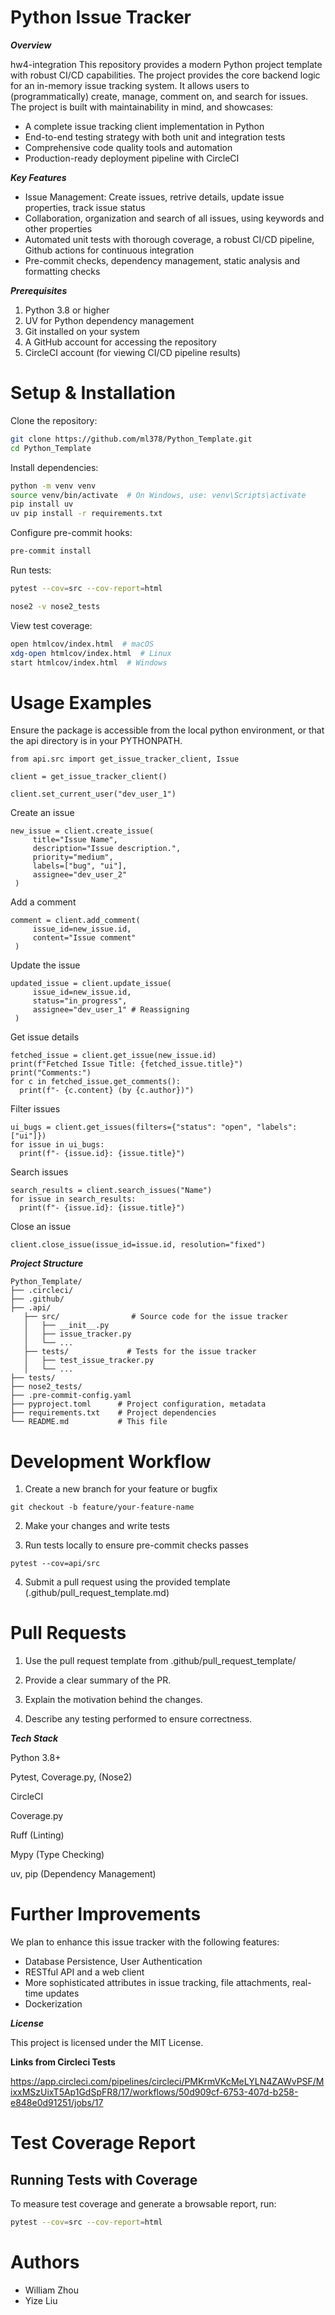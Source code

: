 # Python Issue Tracker

***Overview***

hw4-integration
This repository provides a modern Python project template with robust CI/CD capabilities. The project provides the core backend logic for an in-memory issue tracking system. It allows users to (programmatically) create, manage, comment on, and search for issues. The project is built with maintainability in mind, and showcases:

- A complete issue tracking client implementation in Python
- End-to-end testing strategy with both unit and integration tests
- Comprehensive code quality tools and automation
- Production-ready deployment pipeline with CircleCI

***Key Features***

- Issue Management: Create issues, retrive details, update issue properties, track issue status
- Collaboration, organization and search of all issues, using keywords and other properties
- Automated unit tests with thorough coverage, a robust CI/CD pipeline, Github actions for continuous integration 
- Pre-commit checks, dependency management, static analysis and formatting checks 

***Prerequisites***

1. Python 3.8 or higher
2. UV for Python dependency management
3. Git installed on your system
4. A GitHub account for accessing the repository
5. CircleCI account (for viewing CI/CD pipeline results)

# Setup & Installation

Clone the repository:
```sh
git clone https://github.com/ml378/Python_Template.git
cd Python_Template
```

Install dependencies:
```sh
python -m venv venv
source venv/bin/activate  # On Windows, use: venv\Scripts\activate
pip install uv
uv pip install -r requirements.txt
```

Configure pre-commit hooks:
```sh
pre-commit install
```

Run tests:
```sh
pytest --cov=src --cov-report=html
```

```sh
nose2 -v nose2_tests
```

View test coverage:

```sh
open htmlcov/index.html  # macOS
xdg-open htmlcov/index.html  # Linux
start htmlcov/index.html  # Windows
```

# Usage Examples

Ensure the package is accessible from the local python environment, or that the api directory is in your PYTHONPATH. 

```
from api.src import get_issue_tracker_client, Issue

client = get_issue_tracker_client()

client.set_current_user("dev_user_1")
```

Create an issue

```
new_issue = client.create_issue(
     title="Issue Name",
     description="Issue description.",
     priority="medium",
     labels=["bug", "ui"],
     assignee="dev_user_2"
 )
```

Add a comment 

```
comment = client.add_comment(
     issue_id=new_issue.id,
     content="Issue comment"
 )
```

Update the issue 

```
updated_issue = client.update_issue(
     issue_id=new_issue.id,
     status="in_progress",
     assignee="dev_user_1" # Reassigning
 )
```

Get issue details

```
fetched_issue = client.get_issue(new_issue.id)
print(f"Fetched Issue Title: {fetched_issue.title}")
print("Comments:")
for c in fetched_issue.get_comments():
  print(f"- {c.content} (by {c.author})")
```

Filter issues

```
ui_bugs = client.get_issues(filters={"status": "open", "labels": ["ui"]})
for issue in ui_bugs:
  print(f"- {issue.id}: {issue.title}")
```

Search issues

```
search_results = client.search_issues("Name")
for issue in search_results:
  print(f"- {issue.id}: {issue.title}")
```
Close an issue

```
client.close_issue(issue_id=issue.id, resolution="fixed")
```

***Project Structure***

```
Python_Template/
├── .circleci/        
├── .github/
├── .api/                
   ├── src/                # Source code for the issue tracker
   │   ├── __init__.py
   │   ├── issue_tracker.py
   │   └── ...
   ├── tests/             # Tests for the issue tracker  
   │   ├── test_issue_tracker.py
   │   └── ...
├── tests/             
├── nose2_tests/        
├── .pre-commit-config.yaml
├── pyproject.toml      # Project configuration, metadata 
├── requirements.txt    # Project dependencies
└── README.md           # This file
```

# Development Workflow

1. Create a new branch for your feature or bugfix

```
git checkout -b feature/your-feature-name
```

2. Make your changes and write tests

3. Run tests locally to ensure pre-commit checks passes
   
```
pytest --cov=api/src
```

4. Submit a pull request using the provided template (.github/pull_request_template.md)

# Pull Requests

1. Use the pull request template from .github/pull_request_template/

2. Provide a clear summary of the PR.

3. Explain the motivation behind the changes.

4. Describe any testing performed to ensure correctness.

***Tech Stack***

Python 3.8+

Pytest, Coverage.py, (Nose2)

CircleCI

Coverage.py

Ruff (Linting)

Mypy (Type Checking)

uv, pip (Dependency Management)

# Further Improvements

We plan to enhance this issue tracker with the following features:

- Database Persistence, User Authentication
- RESTful API and a web client
- More sophisticated attributes in issue tracking, file attachments, real-time updates
- Dockerization

***License***

This project is licensed under the MIT License.

**Links from Circleci Tests**

https://app.circleci.com/pipelines/circleci/PMKrmVKcMeLYLN4ZAWvPSF/MixxMSzUixT5Ap1GdSpFR8/17/workflows/50d909cf-6753-407d-b258-e848e0d91251/jobs/17

# Test Coverage Report

## Running Tests with Coverage
To measure test coverage and generate a browsable report, run:

```sh
pytest --cov=src --cov-report=html
```

# Authors
- William Zhou
- Yize Liu